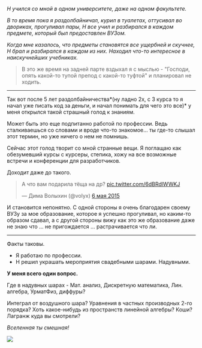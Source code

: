 *Н учился со мной в одном университете, даже на одном факультете.* 

*В то время пока я раздолбайничал, курил в туалетах, оттусивал во двориках, прогуливал пары, Н все учил и разбирался в каждом предмете, который был предоставлен ВУЗом.* 

*Когда мне казалось, что предметы становятся все ущербней и скучнее, Н брал и разбирался в каждом из них. Находил что-то интересное в наискучнейших учебниках.*

> В это же время на задней парте вздыхал я с мыслью - "Господи, опять какой-то тупой препод с какой-то туфтой" и планировал не ходить. 

--------

Так вот после 5 лет раздолбайничества*(ну ладно 2х, с 3 курса то я начал уже писать код за деньги, и начал понимать для чего это все)* у меня открылся такой страшный голод к знаниям. 

Может быть это еще подпитанно работой по профессии. Ведь сталкиваешься со словами и вроде что-то знакомое... ты где-то слышал этот термин, но уже ничего о нем не  помнишь.

Сейчас этот голод творит со мной странные вещи. Я поглащаю как обезумевший курсы с курсеры, степика, хожу на все возможные встречи и конференции для разработчиков.

Доходит даже до такого.
<blockquote class="twitter-tweet" lang="ru"><p lang="ru" dir="ltr">А что вам подарила тёща на др? <a href="http://t.co/6dBRdlWWKJ">pic.twitter.com/6dBRdlWWKJ</a></p>&mdash; Дима Волыхин (@volyx) <a href="https://twitter.com/volyx/status/595852999790096385">6 мая 2015</a></blockquote>
<script async src="//platform.twitter.com/widgets.js" charset="utf-8"></script>
И становится непонятно. С одной стороны я очень благодарен своему ВУЗу за мое образование, которое я успешно прогуливал, но каким-то образом сдавал, а с другой стороны вижу как это же образование даже не знаю что ... не пригождается ... растрачивается что ли.

-----

Факты таковы.

- Я работаю по профессии.
- Н решил украшать мероприятия свадебными шарами. Надувными.

**У меня всего один вопрос.**

Где в надувных шарах - Мат. анализ, Дискретную математика, Лин. алгебра, УрматФиз, диффуры?

Интеграл от воздушного шара? Уравнения в частных производных 2-го порядка? Хоть какое-нибудь из пространств линейной алгебры? Коши? Лагранж куда вы смотрели?

*Вселенная ты смешная!*

![](http://cs623820.vk.me/v623820452/5fbfe/RrIQ3M2xT-Y.jpg)